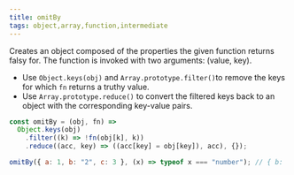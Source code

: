 ```yaml
---
title: omitBy
tags: object,array,function,intermediate
---
```


Creates an object composed of the properties the given function returns falsy for. The function is invoked with two arguments: (value, key).

- Use `Object.keys(obj)` and `Array.prototype.filter()`to remove the keys for which `fn` returns a truthy value.
- Use `Array.prototype.reduce()` to convert the filtered keys back to an object with the corresponding key-value pairs.

```js
const omitBy = (obj, fn) =>
  Object.keys(obj)
    .filter((k) => !fn(obj[k], k))
    .reduce((acc, key) => ((acc[key] = obj[key]), acc), {});
```

```js
omitBy({ a: 1, b: "2", c: 3 }, (x) => typeof x === "number"); // { b: '2' }
```

